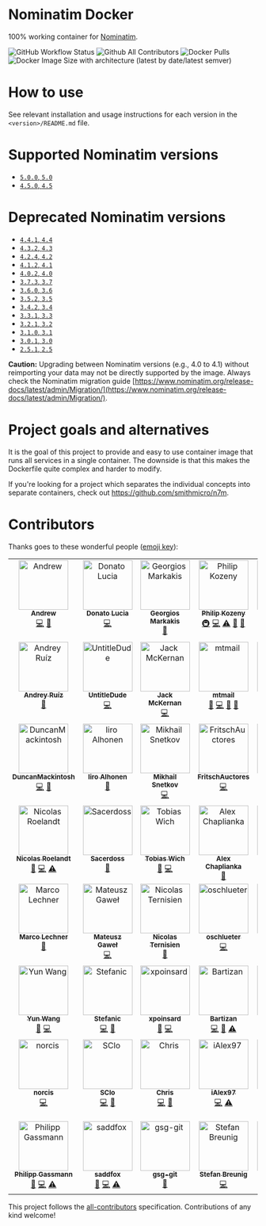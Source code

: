 # Nominatim Docker

100% working container for [Nominatim](https://github.com/openstreetmap/Nominatim).

![GitHub Workflow Status](https://img.shields.io/github/actions/workflow/status/mediagis/nominatim-docker/ci.yml?branch=master&style=flat-square) ![Github All Contributors](https://img.shields.io/github/all-contributors/mediagis/nominatim-docker?style=flat-square) ![Docker Pulls](https://img.shields.io/docker/pulls/mediagis/nominatim?style=flat-square) ![Docker Image Size with architecture (latest by date/latest semver)](https://img.shields.io/docker/image-size/mediagis/nominatim?style=flat-square)

# How to use

See relevant installation and usage instructions for each version in the ```<version>/README.md``` file.

# Supported Nominatim versions #

- [`5.0.0`, `5.0`](https://github.com/mediagis/nominatim-docker/tree/master/5.0)
- [`4.5.0`, `4.5`](https://github.com/mediagis/nominatim-docker/tree/master/4.5)

# Deprecated Nominatim versions #

- [`4.4.1`, `4.4`](https://github.com/mediagis/nominatim-docker/tree/master/4.4)
- [`4.3.2`, `4.3`](https://github.com/mediagis/nominatim-docker/tree/master/4.3)
- [`4.2.4`, `4.2`](https://github.com/mediagis/nominatim-docker/tree/master/4.2)
- [`4.1.2`, `4.1`](https://github.com/mediagis/nominatim-docker/tree/master/4.1)
- [`4.0.2`, `4.0`](https://github.com/mediagis/nominatim-docker/tree/master/4.0)
- [`3.7.3`, `3.7`](https://github.com/mediagis/nominatim-docker/tree/master/3.7)
- [`3.6.0`, `3.6`](https://github.com/mediagis/nominatim-docker/tree/master/3.6)
- [`3.5.2`, `3.5`](https://github.com/mediagis/nominatim-docker/tree/master/3.5)
- [`3.4.2`, `3.4`](https://github.com/mediagis/nominatim-docker/tree/master/3.4)
- [`3.3.1`, `3.3`](https://github.com/mediagis/nominatim-docker/tree/master/3.3)
- [`3.2.1`, `3.2`](https://github.com/mediagis/nominatim-docker/tree/master/3.2)
- [`3.1.0`, `3.1`](https://github.com/mediagis/nominatim-docker/tree/master/3.1)
- [`3.0.1`, `3.0`](https://github.com/mediagis/nominatim-docker/tree/master/3.0)
- [`2.5.1`, `2.5`](https://github.com/mediagis/nominatim-docker/tree/master/2.5)

**Caution:** Upgrading between Nominatim versions (e.g., 4.0 to 4.1) without reimporting your data may not be directly supported by the image. Always check the Nominatim migration guide [https://www.nominatim.org/release-docs/latest/admin/Migration/](https://www.nominatim.org/release-docs/latest/admin/Migration/).

# Project goals and alternatives

It is the goal of this project to provide and easy to use container image that runs all services in a single container.
The downside is that this makes the Dockerfile quite complex and harder to modify.

If you're looking for a project which separates the individual concepts into separate containers, check out
https://github.com/smithmicro/n7m.

# Contributors

Thanks goes to these wonderful people ([emoji key](https://allcontributors.org/docs/en/emoji-key)):

<!-- ALL-CONTRIBUTORS-LIST:START - Do not remove or modify this section -->
<!-- prettier-ignore-start -->
<!-- markdownlint-disable -->
<table>
  <tbody>
    <tr>
      <td align="center" valign="top" width="16.66%"><a href="https://www.linkedin.com/in/winsent/"><img src="https://avatars.githubusercontent.com/u/2316328?v=4?s=100" width="100px;" alt="Andrew"/><br /><sub><b>Andrew</b></sub></a><br /><a href="https://github.com/mediagis/nominatim-docker/commits?author=winsento" title="Code">💻</a> <a href="https://github.com/mediagis/nominatim-docker/commits?author=winsento" title="Documentation">📖</a></td>
      <td align="center" valign="top" width="16.66%"><a href="https://github.com/dlucia"><img src="https://avatars3.githubusercontent.com/u/1665623?v=4?s=100" width="100px;" alt="Donato Lucia"/><br /><sub><b>Donato Lucia</b></sub></a><br /><a href="https://github.com/mediagis/nominatim-docker/commits?author=dlucia" title="Code">💻</a></td>
      <td align="center" valign="top" width="16.66%"><a href="https://github.com/geomark"><img src="https://avatars1.githubusercontent.com/u/1500692?v=4?s=100" width="100px;" alt="Georgios Markakis"/><br /><sub><b>Georgios Markakis</b></sub></a><br /><a href="https://github.com/mediagis/nominatim-docker/commits?author=geomark" title="Documentation">📖</a></td>
      <td align="center" valign="top" width="16.66%"><a href="https://github.com/philipkozeny"><img src="https://avatars1.githubusercontent.com/u/16721635?v=4?s=100" width="100px;" alt="Philip Kozeny"/><br /><sub><b>Philip Kozeny</b></sub></a><br /><a href="#infra-philipkozeny" title="Infrastructure (Hosting, Build-Tools, etc)">🚇</a> <a href="https://github.com/mediagis/nominatim-docker/commits?author=philipkozeny" title="Code">💻</a> <a href="https://github.com/mediagis/nominatim-docker/commits?author=philipkozeny" title="Tests">⚠️</a> <a href="https://github.com/mediagis/nominatim-docker/pulls?q=is%3Apr+reviewed-by%3Aphilipkozeny" title="Reviewed Pull Requests">👀</a> <a href="https://github.com/mediagis/nominatim-docker/commits?author=philipkozeny" title="Documentation">📖</a></td>
      <td align="center" valign="top" width="16.66%"><a href="https://www.therek.net/"><img src="https://avatars2.githubusercontent.com/u/89052?v=4?s=100" width="100px;" alt="Cezary Morga"/><br /><sub><b>Cezary Morga</b></sub></a><br /><a href="https://github.com/mediagis/nominatim-docker/commits?author=therek" title="Code">💻</a></td>
      <td align="center" valign="top" width="16.66%"><a href="https://github.com/thomasnordquist"><img src="https://avatars0.githubusercontent.com/u/7721625?v=4?s=100" width="100px;" alt="Thomas Nordquist"/><br /><sub><b>Thomas Nordquist</b></sub></a><br /><a href="https://github.com/mediagis/nominatim-docker/commits?author=thomasnordquist" title="Code">💻</a></td>
    </tr>
    <tr>
      <td align="center" valign="top" width="16.66%"><a href="https://keybase.io/davkorss"><img src="https://avatars0.githubusercontent.com/u/5597595?v=4?s=100" width="100px;" alt="Andrey Ruíz"/><br /><sub><b>Andrey Ruíz</b></sub></a><br /><a href="https://github.com/mediagis/nominatim-docker/commits?author=davkorss" title="Documentation">📖</a></td>
      <td align="center" valign="top" width="16.66%"><a href="https://github.com/UntitleDude"><img src="https://avatars2.githubusercontent.com/u/14983691?v=4?s=100" width="100px;" alt="UntitleDude"/><br /><sub><b>UntitleDude</b></sub></a><br /><a href="https://github.com/mediagis/nominatim-docker/commits?author=UntitleDude" title="Code">💻</a></td>
      <td align="center" valign="top" width="16.66%"><a href="https://www.linkedin.com/in/jmcker"><img src="https://avatars3.githubusercontent.com/u/25001741?v=4?s=100" width="100px;" alt="Jack McKernan"/><br /><sub><b>Jack McKernan</b></sub></a><br /><a href="https://github.com/mediagis/nominatim-docker/commits?author=jmcker" title="Code">💻</a></td>
      <td align="center" valign="top" width="16.66%"><a href="https://twitter.com/mtmthemovie"><img src="https://avatars1.githubusercontent.com/u/3727288?v=4?s=100" width="100px;" alt="mtmail"/><br /><sub><b>mtmail</b></sub></a><br /><a href="https://github.com/mediagis/nominatim-docker/commits?author=mtmail" title="Documentation">📖</a> <a href="https://github.com/mediagis/nominatim-docker/commits?author=mtmail" title="Code">💻</a> <a href="#question-mtmail" title="Answering Questions">💬</a> <a href="https://github.com/mediagis/nominatim-docker/pulls?q=is%3Apr+reviewed-by%3Amtmail" title="Reviewed Pull Requests">👀</a></td>
      <td align="center" valign="top" width="16.66%"><a href="https://angel.co/eSlider"><img src="https://avatars3.githubusercontent.com/u/1188335?v=4?s=100" width="100px;" alt="Andrey Oblivantsev"/><br /><sub><b>Andrey Oblivantsev</b></sub></a><br /><a href="https://github.com/mediagis/nominatim-docker/commits?author=eSlider" title="Code">💻</a></td>
      <td align="center" valign="top" width="16.66%"><a href="https://www.linkedin.com/in/simoneromano92/"><img src="https://avatars2.githubusercontent.com/u/6860423?v=4?s=100" width="100px;" alt="Simone"/><br /><sub><b>Simone</b></sub></a><br /><a href="https://github.com/mediagis/nominatim-docker/commits?author=sromano1992" title="Code">💻</a></td>
    </tr>
    <tr>
      <td align="center" valign="top" width="16.66%"><a href="https://github.com/DuncanMackintosh"><img src="https://avatars0.githubusercontent.com/u/4966417?v=4?s=100" width="100px;" alt="DuncanMackintosh"/><br /><sub><b>DuncanMackintosh</b></sub></a><br /><a href="https://github.com/mediagis/nominatim-docker/commits?author=DuncanMackintosh" title="Code">💻</a> <a href="https://github.com/mediagis/nominatim-docker/commits?author=DuncanMackintosh" title="Documentation">📖</a></td>
      <td align="center" valign="top" width="16.66%"><a href="http://iiroalhonen.com"><img src="https://avatars2.githubusercontent.com/u/18322926?v=4?s=100" width="100px;" alt="Iiro Alhonen"/><br /><sub><b>Iiro Alhonen</b></sub></a><br /><a href="https://github.com/mediagis/nominatim-docker/commits?author=Iikeli" title="Documentation">📖</a></td>
      <td align="center" valign="top" width="16.66%"><a href="https://www.ufoproger.ru"><img src="https://avatars3.githubusercontent.com/u/212711?v=4?s=100" width="100px;" alt="Mikhail Snetkov"/><br /><sub><b>Mikhail Snetkov</b></sub></a><br /><a href="https://github.com/mediagis/nominatim-docker/commits?author=ufoproger" title="Code">💻</a></td>
      <td align="center" valign="top" width="16.66%"><a href="https://github.com/FritschAuctores"><img src="https://avatars2.githubusercontent.com/u/43264099?v=4?s=100" width="100px;" alt="FritschAuctores"/><br /><sub><b>FritschAuctores</b></sub></a><br /><a href="https://github.com/mediagis/nominatim-docker/commits?author=FritschAuctores" title="Code">💻</a></td>
      <td align="center" valign="top" width="16.66%"><a href="https://github.com/rebos"><img src="https://avatars.githubusercontent.com/u/490798?v=4?s=100" width="100px;" alt="rebos"/><br /><sub><b>rebos</b></sub></a><br /><a href="https://github.com/mediagis/nominatim-docker/commits?author=rebos" title="Code">💻</a></td>
      <td align="center" valign="top" width="16.66%"><a href="https://leonard.io/blog/"><img src="https://avatars.githubusercontent.com/u/151346?v=4?s=100" width="100px;" alt="Leonard Ehrenfried"/><br /><sub><b>Leonard Ehrenfried</b></sub></a><br /><a href="#infra-leonardehrenfried" title="Infrastructure (Hosting, Build-Tools, etc)">🚇</a> <a href="https://github.com/mediagis/nominatim-docker/commits?author=leonardehrenfried" title="Code">💻</a> <a href="https://github.com/mediagis/nominatim-docker/commits?author=leonardehrenfried" title="Tests">⚠️</a> <a href="https://github.com/mediagis/nominatim-docker/pulls?q=is%3Apr+reviewed-by%3Aleonardehrenfried" title="Reviewed Pull Requests">👀</a> <a href="https://github.com/mediagis/nominatim-docker/commits?author=leonardehrenfried" title="Documentation">📖</a></td>
    </tr>
    <tr>
      <td align="center" valign="top" width="16.66%"><a href="https://roelandtn.frama.io/"><img src="https://avatars.githubusercontent.com/u/17683898?v=4?s=100" width="100px;" alt="Nicolas Roelandt"/><br /><sub><b>Nicolas Roelandt</b></sub></a><br /><a href="https://github.com/mediagis/nominatim-docker/commits?author=Bakaniko" title="Documentation">📖</a> <a href="https://github.com/mediagis/nominatim-docker/commits?author=Bakaniko" title="Code">💻</a> <a href="https://github.com/mediagis/nominatim-docker/commits?author=Bakaniko" title="Tests">⚠️</a></td>
      <td align="center" valign="top" width="16.66%"><a href="https://github.com/Sacerdoss"><img src="https://avatars.githubusercontent.com/u/22632241?v=4?s=100" width="100px;" alt="Sacerdoss"/><br /><sub><b>Sacerdoss</b></sub></a><br /><a href="https://github.com/mediagis/nominatim-docker/commits?author=Sacerdoss" title="Documentation">📖</a></td>
      <td align="center" valign="top" width="16.66%"><a href="https://github.com/sake"><img src="https://avatars.githubusercontent.com/u/154311?v=4?s=100" width="100px;" alt="Tobias Wich"/><br /><sub><b>Tobias Wich</b></sub></a><br /><a href="https://github.com/mediagis/nominatim-docker/commits?author=sake" title="Documentation">📖</a> <a href="https://github.com/mediagis/nominatim-docker/commits?author=sake" title="Code">💻</a></td>
      <td align="center" valign="top" width="16.66%"><a href="https://github.com/aclowkey"><img src="https://avatars.githubusercontent.com/u/2061017?v=4?s=100" width="100px;" alt="Alex Chaplianka"/><br /><sub><b>Alex Chaplianka</b></sub></a><br /><a href="https://github.com/mediagis/nominatim-docker/commits?author=aclowkey" title="Documentation">📖</a></td>
      <td align="center" valign="top" width="16.66%"><a href="https://github.com/gmalenko"><img src="https://avatars.githubusercontent.com/u/6521413?v=4?s=100" width="100px;" alt="Idris Hayward"/><br /><sub><b>Idris Hayward</b></sub></a><br /><a href="https://github.com/mediagis/nominatim-docker/commits?author=gmalenko" title="Documentation">📖</a></td>
      <td align="center" valign="top" width="16.66%"><a href="https://github.com/karlvr"><img src="https://avatars.githubusercontent.com/u/1086005?v=4?s=100" width="100px;" alt="Karl von Randow"/><br /><sub><b>Karl von Randow</b></sub></a><br /><a href="https://github.com/mediagis/nominatim-docker/commits?author=karlvr" title="Documentation">📖</a></td>
    </tr>
    <tr>
      <td align="center" valign="top" width="16.66%"><a href="https://github.com/mlechner"><img src="https://avatars.githubusercontent.com/u/1194826?v=4?s=100" width="100px;" alt="Marco Lechner"/><br /><sub><b>Marco Lechner</b></sub></a><br /><a href="https://github.com/mediagis/nominatim-docker/commits?author=mlechner" title="Documentation">📖</a></td>
      <td align="center" valign="top" width="16.66%"><a href="https://github.com/mattegawel"><img src="https://avatars.githubusercontent.com/u/14986712?v=4?s=100" width="100px;" alt="Mateusz Gaweł"/><br /><sub><b>Mateusz Gaweł</b></sub></a><br /><a href="https://github.com/mediagis/nominatim-docker/commits?author=mattegawel" title="Code">💻</a></td>
      <td align="center" valign="top" width="16.66%"><a href="http://www.forum-software.org/"><img src="https://avatars.githubusercontent.com/u/1044941?v=4?s=100" width="100px;" alt="Nicolas Ternisien"/><br /><sub><b>Nicolas Ternisien</b></sub></a><br /><a href="https://github.com/mediagis/nominatim-docker/commits?author=lastnico" title="Documentation">📖</a></td>
      <td align="center" valign="top" width="16.66%"><a href="https://github.com/oschlueter"><img src="https://avatars.githubusercontent.com/u/10252511?v=4?s=100" width="100px;" alt="oschlueter"/><br /><sub><b>oschlueter</b></sub></a><br /><a href="https://github.com/mediagis/nominatim-docker/commits?author=oschlueter" title="Code">💻</a></td>
      <td align="center" valign="top" width="16.66%"><a href="https://github.com/timnon"><img src="https://avatars.githubusercontent.com/u/5597397?v=4?s=100" width="100px;" alt="Tim Nonner"/><br /><sub><b>Tim Nonner</b></sub></a><br /><a href="https://github.com/mediagis/nominatim-docker/commits?author=timnon" title="Code">💻</a></td>
      <td align="center" valign="top" width="16.66%"><a href="https://github.com/thlor"><img src="https://avatars.githubusercontent.com/u/6570020?v=4?s=100" width="100px;" alt="thlor"/><br /><sub><b>thlor</b></sub></a><br /><a href="https://github.com/mediagis/nominatim-docker/commits?author=thlor" title="Code">💻</a> <a href="https://github.com/mediagis/nominatim-docker/commits?author=thlor" title="Documentation">📖</a></td>
    </tr>
    <tr>
      <td align="center" valign="top" width="16.66%"><a href="https://github.com/mogita"><img src="https://avatars.githubusercontent.com/u/1173069?v=4?s=100" width="100px;" alt="Yun Wang"/><br /><sub><b>Yun Wang</b></sub></a><br /><a href="https://github.com/mediagis/nominatim-docker/commits?author=mogita" title="Documentation">📖</a> <a href="https://github.com/mediagis/nominatim-docker/commits?author=mogita" title="Code">💻</a></td>
      <td align="center" valign="top" width="16.66%"><a href="https://github.com/Stefanic"><img src="https://avatars.githubusercontent.com/u/4499284?v=4?s=100" width="100px;" alt="Stefanic"/><br /><sub><b>Stefanic</b></sub></a><br /><a href="https://github.com/mediagis/nominatim-docker/commits?author=Stefanic" title="Code">💻</a> <a href="https://github.com/mediagis/nominatim-docker/commits?author=Stefanic" title="Documentation">📖</a></td>
      <td align="center" valign="top" width="16.66%"><a href="https://github.com/xpoinsard"><img src="https://avatars.githubusercontent.com/u/6130463?v=4?s=100" width="100px;" alt="xpoinsard"/><br /><sub><b>xpoinsard</b></sub></a><br /><a href="https://github.com/mediagis/nominatim-docker/commits?author=xpoinsard" title="Documentation">📖</a> <a href="https://github.com/mediagis/nominatim-docker/commits?author=xpoinsard" title="Code">💻</a></td>
      <td align="center" valign="top" width="16.66%"><a href="https://github.com/Bartizan"><img src="https://avatars.githubusercontent.com/u/6322553?v=4?s=100" width="100px;" alt="Bartizan"/><br /><sub><b>Bartizan</b></sub></a><br /><a href="https://github.com/mediagis/nominatim-docker/commits?author=Bartizan" title="Code">💻</a> <a href="https://github.com/mediagis/nominatim-docker/commits?author=Bartizan" title="Documentation">📖</a> <a href="https://github.com/mediagis/nominatim-docker/commits?author=Bartizan" title="Tests">⚠️</a></td>
      <td align="center" valign="top" width="16.66%"><a href="https://github.com/galewis2"><img src="https://avatars.githubusercontent.com/u/62433564?v=4?s=100" width="100px;" alt="galewis2"/><br /><sub><b>galewis2</b></sub></a><br /><a href="https://github.com/mediagis/nominatim-docker/commits?author=galewis2" title="Code">💻</a></td>
      <td align="center" valign="top" width="16.66%"><a href="https://github.com/TurtIeSocks"><img src="https://avatars.githubusercontent.com/u/58572875?v=4?s=100" width="100px;" alt="Derick M."/><br /><sub><b>Derick M.</b></sub></a><br /><a href="https://github.com/mediagis/nominatim-docker/commits?author=TurtIeSocks" title="Code">💻</a> <a href="https://github.com/mediagis/nominatim-docker/commits?author=TurtIeSocks" title="Documentation">📖</a> <a href="https://github.com/mediagis/nominatim-docker/commits?author=TurtIeSocks" title="Tests">⚠️</a></td>
    </tr>
    <tr>
      <td align="center" valign="top" width="16.66%"><a href="https://github.com/norcis"><img src="https://avatars.githubusercontent.com/u/1047487?v=4?s=100" width="100px;" alt="norcis"/><br /><sub><b>norcis</b></sub></a><br /><a href="https://github.com/mediagis/nominatim-docker/commits?author=norcis" title="Code">💻</a></td>
      <td align="center" valign="top" width="16.66%"><a href="http://rapsody.com/"><img src="https://avatars.githubusercontent.com/u/7005?v=4?s=100" width="100px;" alt="SClo"/><br /><sub><b>SClo</b></sub></a><br /><a href="https://github.com/mediagis/nominatim-docker/commits?author=sclo" title="Code">💻</a> <a href="https://github.com/mediagis/nominatim-docker/commits?author=sclo" title="Documentation">📖</a></td>
      <td align="center" valign="top" width="16.66%"><a href="https://github.com/poliquin"><img src="https://avatars.githubusercontent.com/u/360123?v=4?s=100" width="100px;" alt="Chris"/><br /><sub><b>Chris</b></sub></a><br /><a href="https://github.com/mediagis/nominatim-docker/commits?author=poliquin" title="Code">💻</a> <a href="https://github.com/mediagis/nominatim-docker/commits?author=poliquin" title="Documentation">📖</a></td>
      <td align="center" valign="top" width="16.66%"><a href="https://github.com/iAlex97"><img src="https://avatars.githubusercontent.com/u/12383594?v=4?s=100" width="100px;" alt="iAlex97"/><br /><sub><b>iAlex97</b></sub></a><br /><a href="https://github.com/mediagis/nominatim-docker/commits?author=iAlex97" title="Code">💻</a> <a href="https://github.com/mediagis/nominatim-docker/commits?author=iAlex97" title="Tests">⚠️</a></td>
      <td align="center" valign="top" width="16.66%"><a href="http://bugsquash.blogspot.com/"><img src="https://avatars.githubusercontent.com/u/95194?v=4?s=100" width="100px;" alt="Mauricio Scheffer"/><br /><sub><b>Mauricio Scheffer</b></sub></a><br /><a href="https://github.com/mediagis/nominatim-docker/commits?author=mausch" title="Code">💻</a></td>
      <td align="center" valign="top" width="16.66%"><a href="https://github.com/anthropos9"><img src="https://avatars.githubusercontent.com/u/3867685?v=4?s=100" width="100px;" alt="Sean Dean"/><br /><sub><b>Sean Dean</b></sub></a><br /><a href="https://github.com/mediagis/nominatim-docker/commits?author=anthropos9" title="Documentation">📖</a></td>
    </tr>
    <tr>
      <td align="center" valign="top" width="16.66%"><a href="https://github.com/pgassmann"><img src="https://avatars.githubusercontent.com/u/460192?v=4?s=100" width="100px;" alt="Philipp Gassmann"/><br /><sub><b>Philipp Gassmann</b></sub></a><br /><a href="https://github.com/mediagis/nominatim-docker/commits?author=pgassmann" title="Documentation">📖</a> <a href="https://github.com/mediagis/nominatim-docker/commits?author=pgassmann" title="Code">💻</a> <a href="https://github.com/mediagis/nominatim-docker/commits?author=pgassmann" title="Tests">⚠️</a></td>
      <td align="center" valign="top" width="16.66%"><a href="https://github.com/saddfox"><img src="https://avatars.githubusercontent.com/u/48035291?v=4?s=100" width="100px;" alt="saddfox"/><br /><sub><b>saddfox</b></sub></a><br /><a href="https://github.com/mediagis/nominatim-docker/commits?author=saddfox" title="Documentation">📖</a> <a href="https://github.com/mediagis/nominatim-docker/commits?author=saddfox" title="Code">💻</a> <a href="https://github.com/mediagis/nominatim-docker/commits?author=saddfox" title="Tests">⚠️</a></td>
      <td align="center" valign="top" width="16.66%"><a href="https://github.com/gsg-git"><img src="https://avatars.githubusercontent.com/u/92863111?v=4?s=100" width="100px;" alt="gsg-git"/><br /><sub><b>gsg-git</b></sub></a><br /><a href="https://github.com/mediagis/nominatim-docker/commits?author=gsg-git" title="Documentation">📖</a></td>
      <td align="center" valign="top" width="16.66%"><a href="https://github.com/breunigs"><img src="https://avatars.githubusercontent.com/u/307954?v=4?s=100" width="100px;" alt="Stefan Breunig"/><br /><sub><b>Stefan Breunig</b></sub></a><br /><a href="https://github.com/mediagis/nominatim-docker/commits?author=breunigs" title="Code">💻</a></td>
      <td align="center" valign="top" width="16.66%"><a href="https://github.com/carlomion"><img src="https://avatars.githubusercontent.com/u/161817799?v=4?s=100" width="100px;" alt="carlomion"/><br /><sub><b>carlomion</b></sub></a><br /><a href="https://github.com/mediagis/nominatim-docker/commits?author=carlomion" title="Code">💻</a> <a href="#infra-carlomion" title="Infrastructure (Hosting, Build-Tools, etc)">🚇</a></td>
      <td align="center" valign="top" width="16.66%"><a href="https://github.com/stouch"><img src="https://avatars.githubusercontent.com/u/17531455?v=4?s=100" width="100px;" alt="stouch"/><br /><sub><b>stouch</b></sub></a><br /><a href="https://github.com/mediagis/nominatim-docker/commits?author=stouch" title="Code">💻</a> <a href="https://github.com/mediagis/nominatim-docker/commits?author=stouch" title="Documentation">📖</a> <a href="#infra-stouch" title="Infrastructure (Hosting, Build-Tools, etc)">🚇</a></td>
    </tr>
  </tbody>
</table>

<!-- markdownlint-restore -->
<!-- prettier-ignore-end -->

<!-- ALL-CONTRIBUTORS-LIST:END -->

This project follows the [all-contributors](https://github.com/all-contributors/all-contributors) specification. Contributions of any kind welcome!
